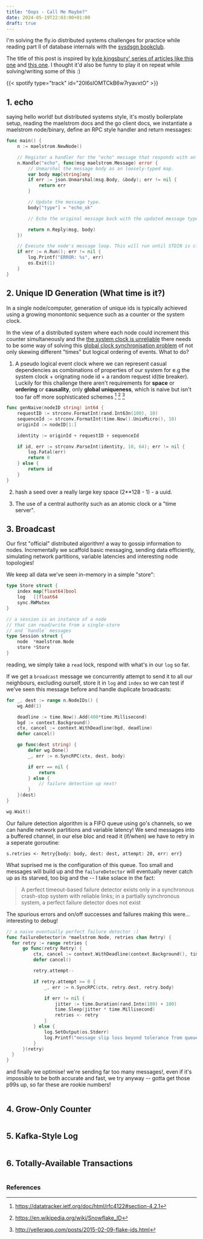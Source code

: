 ```yaml
---
title: "Oops - Call Me Maybe?"
date: 2024-05-19T22:03:00+01:00
draft: true
---
```


I'm solving the fly.io distributed systems challenges for practice while reading part II of database internals with the [sysdsgn bookclub](https://x.com/sysdsgn). 

The title of this post is inspired by [kyle kingsbury' series of articles like this one](https://aphyr.com/posts/316-call-me-maybe-etcd-and-consul) and [this one](https://aphyr.com/posts/315-call-me-maybe-rabbitmq). I thought it'd also be funny to play it on repeat while solving/writing some of this :)

{{< spotify type="track" id="20I6sIOMTCkB6w7ryavxtO" >}}

## 1. echo
saying hello world! but distributed systems style, it's mostly boilerplate setup, 
reading the maelstrom docs and the go client docs, we instantiate a maelstrom node/binary, define an RPC style handler and return messages:

```go
func main() {
	n := maelstrom.NewNode()

	// Register a handler for the "echo" message that responds with an "echo_ok".
	n.Handle("echo", func(msg maelstrom.Message) error {
		// Unmarshal the message body as an loosely-typed map.
		var body map[string]any
		if err := json.Unmarshal(msg.Body, &body); err != nil {
			return err
		}

		// Update the message type.
		body["type"] = "echo_ok"

		// Echo the original message back with the updated message type.

		return n.Reply(msg, body)
	})

	// Execute the node's message loop. This will run until STDIN is closed.
	if err := n.Run(); err != nil {
		log.Printf("ERROR: %s", err)
		os.Exit(1)
	}
}
```


## 2. Unique ID Generation (What time is it?)

In a single node/computer, generation of unique ids is typically achieved using a growing monontonic sequence such as a counter or the system clock.

In the view of a distributed system where each node could increment this counter simultaneously and the [the system clock is unreliable](https://tigerbeetle.com/blog/three-clocks-are-better-than-one) there needs to be some way of solving this [global clock synchronisation problem](https://www.youtube.com/watch?v=mAyW-4LeXZo) of not only skewing different "times" but logical ordering of events. What to do?

1. A pseudo logical event clock where we can represent casual dependencies as combinations of properties of our system for e.g the system clock + orignating node id + a random request id(tie breaker). Luckily for this challenge there aren't requirements for **space** or **ordering** or **causality**, only **global uniqueness**, which is naive but isn't too far off more sophisticated schemes [^1] [^2] [^3]

```go
func genNaive(nodeID string) int64 {
	requestID := strconv.FormatInt(rand.Int63n(100), 10)
	sequenceId := strconv.FormatInt(time.Now().UnixMicro(), 10)
	originId := nodeID[1:]

	identity := originId + requestID + sequenceId

	if id, err := strconv.ParseInt(identity, 10, 64); err != nil {
		log.Fatal(err)
		return 0
	} else {
		return id
	}
}
```

2. hash a seed over a really large key space (2**128 - 1) - a uuid.

3. The use of a central authority such as an atomic clock or a "time server".

## 3. Broadcast

Our first "official" distributed algorithm! a way to gossip information to nodes. Incrementally we scaffold basic messaging,
sending data efficiently, simulating network partitions, variable latencies and interesting node topologies!

We keep all data we've seen in-memory in a simple "store":
```go
type Store struct {
	index map[float64]bool
	log   []float64
	sync.RWMutex
}

// a session is an instance of a node
// that can read/write from a single-store
// and `handle` messages
type Session struct {
	node  *maelstrom.Node
	store *Store
}
```

reading, we simply take a `read` lock, respond with what's in our `log` so far.

If we get a `broadcast` message we concurrently attempt to send it to all our neighbours,  excluding ourself, store it in `log` and `index` so we can test if we've seen this message before and handle duplicate broadcasts:
```go
for _, dest := range n.NodeIDs() {
	wg.Add(1)

	deadline := time.Now().Add(400*time.Millisecond)
	bgd := context.Background()
	ctx, cancel := context.WithDeadline(bgd, deadline)
	defer cancel()

	go func(dest string) {
		defer wg.Done()
		_, err := n.SyncRPC(ctx, dest, body)

		if err == nil {
			return
		} else {
			// failure detection up next!
		}
	}(dest)
}

wg.Wait()
```

Our failure detection algorithm is a FIFO queue using go's channels, so we can handle network partitions and variable latency! 
We send messages into a buffered channel, in our else bloc and read it (if/when) we have to retry in a seperate goroutine:
```
s.retries <- Retry{body: body, dest: dest, attempt: 20, err: err}
```

What suprised me is the configuration of this queue. Too small and messages will build up and the `failureDetector`
will eventually never catch up as its starved, too big and the  -- I take solace in the fact:

> A perfect timeout-based failure detector exists only in a synchronous crash-stop system with reliable
links; in a partially synchronous system, a perfect failure detector does not exist

The spurious errors and on/off successes and failures making this were... interesting to debug!

```go
// a naive eventually perfect failure detector :)
func failureDetector(n *maelstrom.Node, retries chan Retry) {
  for retry := range retries {
	  go func(retry Retry) {
		  ctx, cancel := context.WithDeadline(context.Background(), time.Now().Add(400*time.Millisecond))
		  defer cancel()

		  retry.attempt--

		  if retry.attempt >= 0 {
			  _, err := n.SyncRPC(ctx, retry.dest, retry.body)

			  if err != nil {
				  jitter := time.Duration(rand.Intn(100) + 100)
				  time.Sleep(jitter * time.Millisecond)
				  retries <- retry
			  }
		  } else {
			  log.SetOutput(os.Stderr)
			  log.Printf("message slip loss beyond tolerance from queue %v", retry)
		  }
	  }(retry)
  }
}
```

and finally we optimise! we're sending far too many messages!, even if it's impossible to be both accurate and fast, 
we try anyway -- gotta get those p99s up, so far these are rookie numbers!

```go
```


## 4. Grow-Only Counter

```go
```

## 5. Kafka-Style Log

```go
```

## 6. Totally-Available Transactions

```go
```

### References

[^1]: https://datatracker.ietf.org/doc/html/rfc4122#section-4.2.1
[^2]: https://en.wikipedia.org/wiki/Snowflake_ID
[^3]: http://yellerapp.com/posts/2015-02-09-flake-ids.html
[^4]: https://highscalability.com/gossip-protocol-explained/
[^5]: https://docs.riak.com/riak/kv/2.2.3/learn/concepts/clusters.1.html
[^6]: https://www.cs.cornell.edu/projects/Quicksilver/public_pdfs/SWIM.pdf
